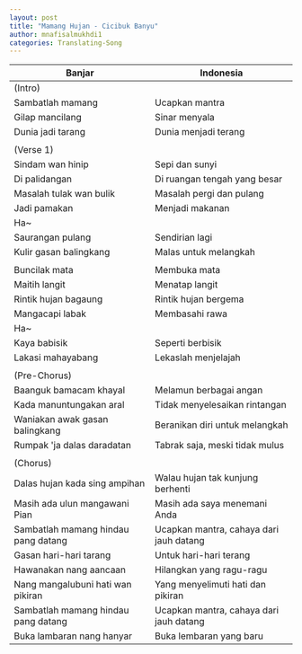 ```yaml
---
layout: post
title: "Mamang Hujan - Cicibuk Banyu"
author: mnafisalmukhdi1
categories: Translating-Song
---
```

| Banjar | Indonesia |
| --- | --- |
| (Intro) 
| Sambatlah mamang | Ucapkan mantra
| Gilap mancilang | Sinar menyala
| Dunia jadi tarang | Dunia menjadi terang
| |  |
| (Verse 1)
| Sindam wan hinip | Sepi dan sunyi
| Di palidangan | Di ruangan tengah yang besar
| Masalah tulak wan bulik | Masalah pergi dan pulang
| Jadi pamakan | Menjadi makanan
| Ha~
| Saurangan pulang | Sendirian lagi
| Kulir gasan balingkang | Malas untuk melangkah
||
| Buncilak mata | Membuka mata
| Maitih langit | Menatap langit
| Rintik hujan bagaung | Rintik hujan bergema
| Mangacapi labak | Membasahi rawa
| Ha~
| Kaya babisik | Seperti berbisik
| Lakasi mahayabang | Lekaslah menjelajah
||
|(Pre-Chorus)
|Baanguk bamacam khayal | Melamun berbagai angan
|Kada manuntungakan aral | Tidak menyelesaikan rintangan
|Waniakan awak gasan balingkang | Beranikan diri untuk melangkah
|Rumpak 'ja dalas daradatan | Tabrak saja, meski tidak mulus
||
|(Chorus)
|Dalas hujan kada sing ampihan | Walau hujan tak kunjung berhenti
|Masih ada ulun mangawani Pian | Masih ada saya menemani Anda
|Sambatlah mamang hindau pang datang | Ucapkan mantra, cahaya dari jauh datang
|Gasan hari-hari tarang | Untuk hari-hari terang
|Hawanakan nang aancaan | Hilangkan yang ragu-ragu
|Nang mangalubuni hati wan pikiran | Yang menyelimuti hati dan pikiran
|Sambatlah mamang hindau pang datang | Ucapkan mantra, cahaya dari jauh datang
|Buka lambaran nang hanyar | Buka lembaran yang baru
